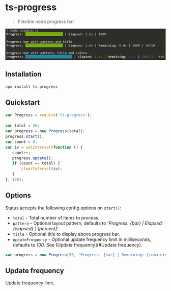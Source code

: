# ts-progress

> Flexible node progress bar

![image](https://github.com/agracio/ts-progress/raw/master/screenshot.png)
 
## Installation
```bash
npm install ts-progress
```
 
## Quickstart
 
 ```javascript
var Progress = require('ts-progress');

var total = 50;
var progress = new Progress(total);
progress.start();
var count = 0;
var iv = setInterval(function () {
    count++;
    progress.update();
    if (count == total) {
        clearInterval(iv);
    }
}, 150);
 ```
 
## Options
Status accepts the following config options on `start()`:
* `total` - Total number of items to process.
* `pattern` - Optional layout pattern, defaults to '*Progress: {bar} | Elapsed: {elapsed} | {percent}*'.
* `title` - Optional title to display above progress bar.
* `updateFrequency` - Optional update frequency limit in milliseconds, defaults to *100*. See [Update frequency](#Update frequency). 

```javascript
var progress = new Progress(50, 'Progress: {bar} | Remaining: {remaining} | {percent} ', 'Awaiting results...');
```

## Update frequency
Update frequency limit.

